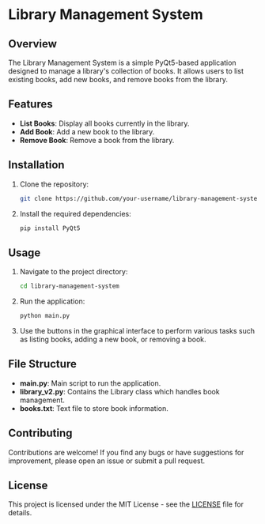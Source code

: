 # Library Management System

## Overview
The Library Management System is a simple PyQt5-based application designed to manage a library's collection of books. It allows users to list existing books, add new books, and remove books from the library.

## Features
- **List Books**: Display all books currently in the library.
- **Add Book**: Add a new book to the library.
- **Remove Book**: Remove a book from the library.

## Installation
1. Clone the repository:
   ```bash
   git clone https://github.com/your-username/library-management-system.git
   ```
2. Install the required dependencies:
   ```bash
   pip install PyQt5
   ```

## Usage
1. Navigate to the project directory:
   ```bash
   cd library-management-system
   ```
2. Run the application:
   ```bash
   python main.py
   ```
3. Use the buttons in the graphical interface to perform various tasks such as listing books, adding a new book, or removing a book.

## File Structure
- **main.py**: Main script to run the application.
- **library_v2.py**: Contains the Library class which handles book management.
- **books.txt**: Text file to store book information.

## Contributing
Contributions are welcome! If you find any bugs or have suggestions for improvement, please open an issue or submit a pull request.

## License
This project is licensed under the MIT License - see the [LICENSE](LICENSE) file for details.
